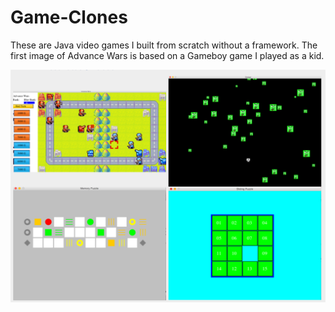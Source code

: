 # Game-Clones

These are Java video games I built from scratch without a framework.  The first image of Advance Wars is based on a Gameboy game I played as a kid.

![Games Image](Games.png)
